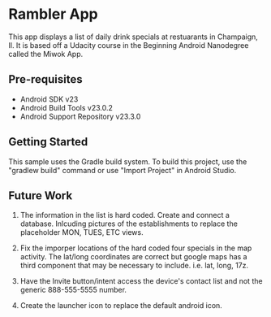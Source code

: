 Rambler App
===================================

This app displays a list of daily drink specials at restuarants in Champaign, Il.
It is based off a Udacity course in the Beginning Android Nanodegree called the Miwok App.

Pre-requisites
--------------

- Android SDK v23
- Android Build Tools v23.0.2
- Android Support Repository v23.3.0

Getting Started
---------------

This sample uses the Gradle build system. To build this project, use the
"gradlew build" command or use "Import Project" in Android Studio.

Future Work
-----------
1. The information in the list is hard coded. Create and connect a database. Inlcuding pictures of the establishments to replace the placeholder MON, TUES, ETC views.

2. Fix the imporper locations of the hard coded four specials in the map activity. The lat/long coordinates are correct but google maps has a third component that may be necessary to include. i.e. lat, long, 17z.

3. Have the Invite button/intent access the device's contact list and not the generic 888-555-5555 number.

5. Create the launcher icon to replace the default android icon.
